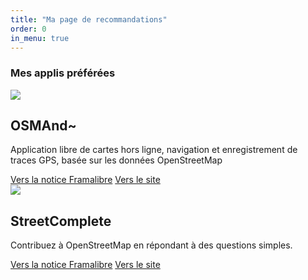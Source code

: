 ```yaml
---
title: "Ma page de recommandations"
order: 0
in_menu: true
---
```

### Mes applis préférées 

  <article class="framalibre-notice">
    <div>
      <img src="https://framalibre.org/images/logo/OSMAnd~.svg">
    </div>
    <div>
      <h2>OSMAnd~</h2>
      <p>Application libre de cartes hors ligne, navigation et enregistrement de traces GPS, basée sur les données OpenStreetMap</p>
      <div>
        <a href="https://framalibre.org/notices/osmand.html">Vers la notice Framalibre</a>
        <a href="https://osmand.net/">Vers le site</a>
      </div>
    </div>
  </article> 


  <article class="framalibre-notice">
    <div>
      <img src="https://framalibre.org/images/logo/SreetComplete.svg">
    </div>
    <div>
      <h2>StreetComplete</h2>
      <p>Contribuez à OpenStreetMap en répondant à des questions simples.</p>
      <div>
        <a href="https://framalibre.org/notices/streetcomplete.html">Vers la notice Framalibre</a>
        <a href="https://streetcomplete.app/">Vers le site</a>
      </div>
    </div>
  </article> 
